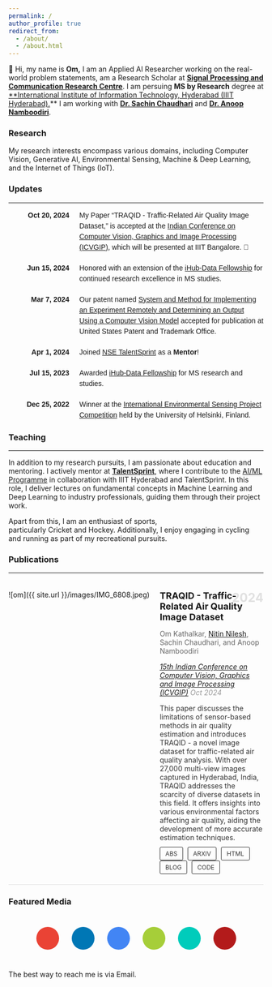 ```yaml
---
permalink: /
author_profile: true
redirect_from: 
  - /about/
  - /about.html
---
```




👋 Hi, my name is **Om,** I am an Applied AI Researcher working on the real-world problem statements, am a Research Scholar at [**Signal Processing and Communication Research Centre**](https://spcrc.iiit.ac.in). I am persuing **MS by Research** degree at [**International Institute of Information Technology, Hyderabad (IIIT Hyderabad).](https://www.iiit.ac.in)** I am working with [**Dr. Sachin Chaudhari**](https://faculty.iiit.ac.in/~sachin.c/) and [**Dr. Anoop Namboodiri**](https://faculty.iiit.ac.in/~anoop/).  

### Research

My research interests encompass various domains, including Computer Vision, Generative AI, Environmental Sensing, Machine & Deep Learning, and the Internet of Things (IoT). 

### Updates

---

<style type="text/css">
  .updates-container {
    font-family: Arial, sans-serif;
    max-width: 100%;
    line-height: 1.5;
  }
  .update {
    display: flex;
    align-items: flex-start;
    margin-bottom: 20px;
  }
  .update-date {
    font-weight: bold;
    min-width: 120px; /* Adjusted for better alignment */
    text-align: right; /* Align dates to the right */
    margin-right: 20px; /* Spacing between date and text */
  }
  .update-text {
    text-align: left;
    max-width: 800px; /* Adjusted for a cleaner text layout */
  }
  .highlight {
    font-weight: bold;
  }
  .italic {
    font-style: italic;
  }
</style>

<div class="updates-container">
  <div class="update">
    <div class="update-date">Oct 20, 2024</div>
    <div class="update-text">
      My Paper “TRAQID - Traffic-Related Air Quality Image Dataset,” is accepted at the <a href="https://icvgip.in/">Indian Conference on Computer Vision, Graphics and Image Processing (ICVGIP)</a>, which will be presented at IIIT Bangalore. 🥳
    </div>
  </div>

  <div class="update">
    <div class="update-date">Jun 15, 2024</div>
    <div class="update-text">
      Honored with an extension of the <a href="https://ihub-data.ai/archives/blogs/5998/">iHub-Data Fellowship</a> for continued research excellence in MS studies.
    </div>
  </div>

  <div class="update">
    <div class="update-date">Mar 7, 2024</div>
    <div class="update-text">
      Our patent named <a href="https://patentcenter.uspto.gov/applications/18241852">System and Method for Implementing an Experiment Remotely and Determining an Output Using a Computer Vision Model</a> accepted for publication at United States Patent and Trademark Office.
    </div>
  </div>

  <div class="update">
    <div class="update-date">Apr 1, 2024</div>
    <div class="update-text">
      Joined <a href="https://talentsprint.com">NSE TalentSprint</a> as a <b>Mentor</b>!
    </div>
  </div>

  <div class="update">
    <div class="update-date">Jul 15, 2023</div>
    <div class="update-text">
      Awarded <a href="https://ihub-data.ai/archives/blogs/5998/">iHub-Data Fellowship</a> for MS research and studies.
    </div>
  </div>

  <div class="update">
    <div class="update-date">Dec 25, 2022</div>
    <div class="update-text">
      Winner at the <a href="https://www.helsinki.fi/en/researchgroups/ficore/events-and-activities/environmental-sensing-project-competition-2022">International Environmental Sensing Project Competition</a> held by the University of Helsinki, Finland.
    </div>
  </div>
</div>


### Teaching

---

In addition to my research pursuits, I am passionate about education and mentoring. I actively mentor at [**TalentSprint**](https://talentsprint.com/), where I contribute to the [AI/ML Programme](https://talentsprint.com/course/ai-machine-learning-iiit-hyderabad) in collaboration with IIIT Hyderabad and TalentSprint. In this role, I deliver lectures on fundamental concepts in Machine Learning and Deep Learning to industry professionals, guiding them through their project work.

Apart from this, I am an enthusiast of sports, particularly Cricket and Hockey. Additionally, I enjoy engaging in cycling and running as part of my recreational pursuits.

### Publications

---
<div class="publication">
  <!-- Publication 1 -->
  <div class="publication-item">
    <div class="publication-image">
      ![om]({{ site.url }}/images/IMG_6808.jpeg)
    </div>
    <div class="publication-content">
      <h3 class="publication-title">TRAQID - Traffic-Related Air Quality Image Dataset</h3>
      <p class="publication-authors">
        Om Kathalkar, <a href="https://nitinnilesh.github.io">Nitin Nilesh</a>, Sachin Chaudhari, and Anoop Namboodiri
      </p>
      <p class="publication-details">
        <em><a href="https://icvgip.in/">15th Indian Conference on Computer Vision, Graphics and Image Processing (ICVGIP)</a></em> Oct 2024
      </p>
      <p class="publication-description">
        This paper discusses the limitations of sensor-based
methods in air quality estimation and introduces TRAQID - a novel image dataset for traffic-related air quality
analysis. With over 27,000 multi-view images captured in Hyderabad, India, TRAQID addresses the scarcity of
diverse datasets in this field. It offers insights into various environmental factors affecting air quality, aiding the
development of more accurate estimation techniques.
      </p>
      <div class="publication-links">
        <a href="#" class="button">ABS</a>
        <a href="#" class="button">ARXIV</a>
        <a href="#" class="button">HTML</a>
        <a href="#" class="button">BLOG</a>
        <a href="#" class="button">CODE</a>
      </div>
      <div class="publication-year">2024</div>
    </div>
  </div>

  <!-- Publication 2
  <div class="publication-item">
    <div class="publication-image">
      <img src="iot-aqi.png" alt="IoT AQI Estimation">
    </div>
    <div class="publication-content">
      <h3 class="publication-title">IoT-based AQI Estimation using Image Processing and Learning Methods</h3>
      <p class="publication-authors">
        Nitin Nilesh, Ishan Patwardhan, Jayati Narang, and <a href="#">Sachin Chaudhari</a>
      </p>
      <p class="publication-details">
        <em>IEEE 8th World Forum on Internet of Things (WF-IoT)</em>, Oct 2022
      </p>
      <p class="publication-description">
        Winner of the <a href="#">Environmental Sensing Project Competition 2022</a>.
      </p>
      <div class="publication-links">
        <a href="#" class="button">ABS</a>
        <a href="#" class="button">PDF</a>
        <a href="#" class="button">BLOG</a>
        <a href="#" class="button">CODE</a>
        <a href="#" class="button">WEBSITE</a>
      </div>
      <div class="publication-year">2022</div>
    </div>
  </div>
</div>  -->

<style>
.publication {
  max-width: 800px;
  margin: 0 auto;
}

.publication-item {
  display: flex;
  border-bottom: 1px solid #e0e0e0;
  padding: 20px 0;
  position: relative;
}

.publication-image img {
  width: 150px;
  height: auto;
  border-radius: 8px;
  box-shadow: 0 4px 10px rgba(0, 0, 0, 0.1);
}

.publication-content {
  margin-left: 20px;
  flex: 1;
}

.publication-title {
  font-size: 18px;
  font-weight: bold;
  margin: 0;
}

.publication-authors {
  font-size: 14px;
  color: #666;
}

.publication-details {
  font-size: 14px;
  font-style: italic;
  color: #999;
}

.publication-description {
  font-size: 14px;
  color: #333;
  margin: 10px 0;
}

.publication-links .button {
  font-size: 12px;
  padding: 5px 10px;
  border: 1px solid #333;
  border-radius: 3px;
  text-decoration: none;
  color: #333;
  margin-right: 5px;
  display: inline-block;
  transition: background 0.3s;
}

.publication-links .button:hover {
  background: #333;
  color: white;
}

.publication-year {
  position: absolute;
  right: 0;
  top: 20px;
  font-size: 24px;
  color: #e0e0e0;
  font-weight: bold;
}
</style>

### Featured Media
<div class="text-center">
  <div class="social-links">
    <a href="mailto:om.kathalkar@research.iiit.ac.in" class="social-link email-icon">
      <i class="fas fa-envelope"></i>
    </a>
    <a href="https://www.linkedin.com/in/om-kathalkar/" class="social-link linkedin-icon">
      <i class="fab fa-linkedin"></i>
    </a>
    <a href="https://scholar.google.com/citations?user=a_lzSPoAAAAJ&hl=en" class="social-link scholar-icon">
      <i class="fas fa-graduation-cap"></i>
    </a>
    <a href="https://orcid.org/0009-0007-0884-715X" class="social-link orcid-icon">
      <i class="fab fa-orcid"></i>
    </a>
    <a href="https://www.researchgate.net/profile/Om-Kathalkar-2" class="social-link researchgate-icon">
      <i class="fab fa-researchgate"></i>
    </a>
    <a href="https://openreview.net/profile?id=~Om_Kathalkar1" class="social-link openreview-icon">
      <i class="fas fa-book-open"></i>
    </a>
  </div>
</div>

<style>
.social-links {
  display: flex;
  justify-content: center;
  flex-wrap: wrap;
  gap: 25px;
  margin-top: 40px;
  margin-bottom: 40px;
}

.social-link {
  display: inline-flex;
  align-items: center;
  justify-content: center;
  width: 45px;
  height: 45px;
  border-radius: 50%;
  text-decoration: none;
  transition: all 0.3s ease;
  font-size: 22px;
}

.social-link:hover {
  transform: translateY(-3px);
  text-decoration: none;
}

/* Email */
.email-icon {
  background: #EA4335;
  color: white;
}

/* LinkedIn */
.linkedin-icon {
  background: #0077B5;
  color: white;
}

/* Google Scholar */
.scholar-icon {
  background: #4285f4;
  color: white;
}

/* ORCID */
.orcid-icon {
  background: #A6CE39;
  color: white;
}

/* ResearchGate */
.researchgate-icon {
  background: #00CCBB;
  color: white;
}

/* OpenReview */
.openreview-icon {
  background: #B31B1B;
  color: white;
}

/* Hover effects */
.social-link:hover {
  box-shadow: 0 5px 15px rgba(0,0,0,0.2);
}
</style>

The best way to reach me is via Email.
